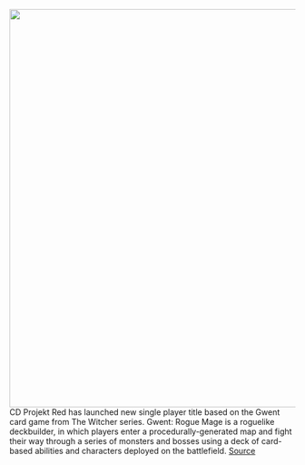 <img src='https://cdn.vox-cdn.com/thumbor/iRuZF9uET4NeG9-cHuKbkXCvwYk=/0x0:1920x1080/1200x800/filters:focal(807x387:1113x693)/cdn.vox-cdn.com/uploads/chorus_image/image/71055814/FW_DkxYWQAk_zQD.0.jpeg' width='700px' /><br/>
CD Projekt Red has launched new single player title based on the Gwent card game from The Witcher series. Gwent: Rogue Mage is a roguelike deckbuilder, in which players enter a procedurally-generated map and fight their way through a series of monsters and bosses using a deck of card-based abilities and characters deployed on the battlefield.
<a href='https://www.theverge.com/2022/7/7/23197995/gwent-rogue-mage-launches-ios-android-pc-steam-gog-roguelike-deckbuilder'> Source <a/>